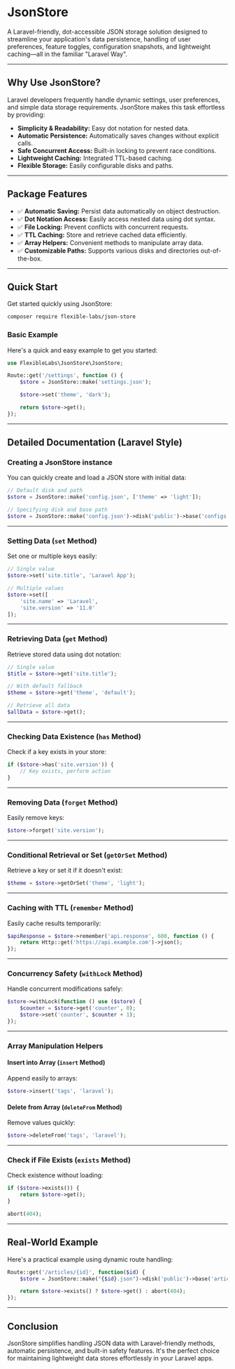 # JsonStore

A Laravel-friendly, dot-accessible JSON storage solution designed to streamline your application's data persistence, handling of user preferences, feature toggles, configuration snapshots, and lightweight caching—all in the familiar "Laravel Way".

---

## Why Use JsonStore?

Laravel developers frequently handle dynamic settings, user preferences, and simple data storage requirements. JsonStore makes this task effortless by providing:

- **Simplicity & Readability:** Easy dot notation for nested data.
- **Automatic Persistence:** Automatically saves changes without explicit calls.
- **Safe Concurrent Access:** Built-in locking to prevent race conditions.
- **Lightweight Caching:** Integrated TTL-based caching.
- **Flexible Storage:** Easily configurable disks and paths.

---

## Package Features

- ✅ **Automatic Saving:** Persist data automatically on object destruction.
- ✅ **Dot Notation Access:** Easily access nested data using dot syntax.
- ✅ **File Locking:** Prevent conflicts with concurrent requests.
- ✅ **TTL Caching:** Store and retrieve cached data efficiently.
- ✅ **Array Helpers:** Convenient methods to manipulate array data.
- ✅ **Customizable Paths:** Supports various disks and directories out-of-the-box.

---

## Quick Start

Get started quickly using JsonStore:

```bash
composer require flexible-labs/json-store
```

### Basic Example

Here's a quick and easy example to get you started:

```php
use FlexibleLabs\JsonStore\JsonStore;

Route::get('/settings', function () {
    $store = JsonStore::make('settings.json');

    $store->set('theme', 'dark');

    return $store->get();
});
```

---

## Detailed Documentation (Laravel Style)

### Creating a JsonStore instance

You can quickly create and load a JSON store with initial data:

```php
// Default disk and path
$store = JsonStore::make('config.json', ['theme' => 'light']);

// Specifying disk and base path
$store = JsonStore::make('config.json')->disk('public')->base('configs');
```

---

### Setting Data (`set` Method)

Set one or multiple keys easily:

```php
// Single value
$store->set('site.title', 'Laravel App');

// Multiple values
$store->set([
    'site.name' => 'Laravel',
    'site.version' => '11.0'
]);
```

---

### Retrieving Data (`get` Method)

Retrieve stored data using dot notation:

```php
// Single value
$title = $store->get('site.title');

// With default fallback
$theme = $store->get('theme', 'default');

// Retrieve all data
$allData = $store->get();
```

---

### Checking Data Existence (`has` Method)

Check if a key exists in your store:

```php
if ($store->has('site.version')) {
    // Key exists, perform action
}
```

---

### Removing Data (`forget` Method)

Easily remove keys:

```php
$store->forget('site.version');
```

---

### Conditional Retrieval or Set (`getOrSet` Method)

Retrieve a key or set it if it doesn't exist:

```php
$theme = $store->getOrSet('theme', 'light');
```

---

### Caching with TTL (`remember` Method)

Easily cache results temporarily:

```php
$apiResponse = $store->remember('api.response', 600, function () {
    return Http::get('https://api.example.com')->json();
});
```

---

### Concurrency Safety (`withLock` Method)

Handle concurrent modifications safely:

```php
$store->withLock(function () use ($store) {
    $counter = $store->get('counter', 0);
    $store->set('counter', $counter + 1);
});
```

---

### Array Manipulation Helpers

#### Insert into Array (`insert` Method)

Append easily to arrays:

```php
$store->insert('tags', 'laravel');
```

#### Delete from Array (`deleteFrom` Method)

Remove values quickly:

```php
$store->deleteFrom('tags', 'laravel');
```

---

### Check if File Exists (`exists` Method)

Check existence without loading:

```php
if ($store->exists()) {
    return $store->get();
}

abort(404);
```

---

## Real-World Example

Here's a practical example using dynamic route handling:

```php
Route::get('/articles/{id}', function($id) {
    $store = JsonStore::make("{$id}.json")->disk('public')->base('articles');

    return $store->exists() ? $store->get() : abort(404);
});
```

---

## Conclusion

JsonStore simplifies handling JSON data with Laravel-friendly methods, automatic persistence, and built-in safety features. It's the perfect choice for maintaining lightweight data stores effortlessly in your Laravel apps.